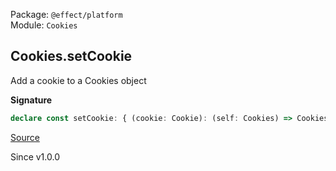 Package: `@effect/platform`<br />
Module: `Cookies`<br />

## Cookies.setCookie

Add a cookie to a Cookies object

**Signature**

```ts
declare const setCookie: { (cookie: Cookie): (self: Cookies) => Cookies; (self: Cookies, cookie: Cookie): Cookies; }
```

[Source](https://github.com/Effect-TS/effect/tree/main/packages/platform/src/Cookies.ts#L379)

Since v1.0.0